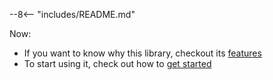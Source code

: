 --8<-- "includes/README.md"

Now:

- If you want to know why this library, checkout its [features](./features.md)
- To start using it, check out how to [get started](./get-started)
